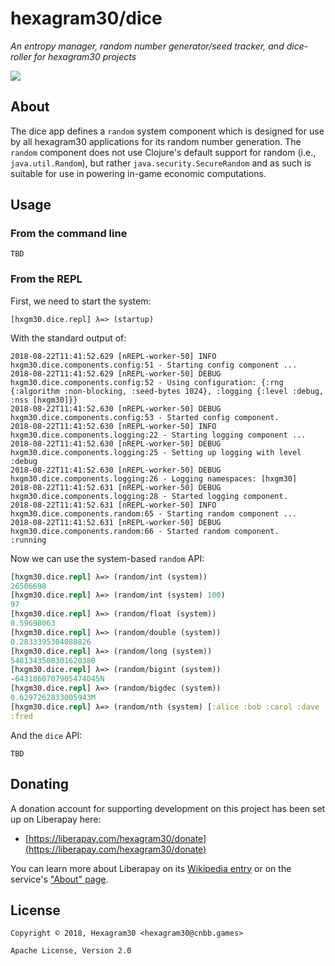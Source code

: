 # hexagram30/dice

*An entropy manager, random number generator/seed tracker, and dice-roller for hexagram30 projects*

[![][logo]][logo-large]


## About

The dice app defines a `random` system component which is designed for use by
all hexagram30 applications for its random number generation. The `random`
component does not use Clojure's default support for random (i.e.,
`java.util.Random`), but rather `java.security.SecureRandom` and as such is
suitable for use in powering in-game economic computations.


## Usage

### From the command line

```
TBD
```

### From the REPL

First, we need to start the system:
```
[hxgm30.dice.repl] λ=> (startup)
```

With the standard output of:
```
2018-08-22T11:41:52.629 [nREPL-worker-50] INFO hxgm30.dice.components.config:51 - Starting config component ...
2018-08-22T11:41:52.629 [nREPL-worker-50] DEBUG hxgm30.dice.components.config:52 - Using configuration: {:rng {:algorithm :non-blocking, :seed-bytes 1024}, :logging {:level :debug, :nss [hxgm30]}}
2018-08-22T11:41:52.630 [nREPL-worker-50] DEBUG hxgm30.dice.components.config:53 - Started config component.
2018-08-22T11:41:52.630 [nREPL-worker-50] INFO hxgm30.dice.components.logging:22 - Starting logging component ...
2018-08-22T11:41:52.630 [nREPL-worker-50] DEBUG hxgm30.dice.components.logging:25 - Setting up logging with level :debug
2018-08-22T11:41:52.630 [nREPL-worker-50] DEBUG hxgm30.dice.components.logging:26 - Logging namespaces: [hxgm30]
2018-08-22T11:41:52.631 [nREPL-worker-50] DEBUG hxgm30.dice.components.logging:28 - Started logging component.
2018-08-22T11:41:52.631 [nREPL-worker-50] INFO hxgm30.dice.components.random:65 - Starting random component ...
2018-08-22T11:41:52.631 [nREPL-worker-50] DEBUG hxgm30.dice.components.random:66 - Started random component.
:running
```

Now we can use the system-based `random` API:

```clj
[hxgm30.dice.repl] λ=> (random/int (system))
26506698
[hxgm30.dice.repl] λ=> (random/int (system) 100)
97
[hxgm30.dice.repl] λ=> (random/float (system))
0.59698063
[hxgm30.dice.repl] λ=> (random/double (system))
0.2833395304088826
[hxgm30.dice.repl] λ=> (random/long (system))
5481343508301620380
[hxgm30.dice.repl] λ=> (random/bigint (system))
-6431860707905474045N
[hxgm30.dice.repl] λ=> (random/bigdec (system))
0.6297262833005943M
[hxgm30.dice.repl] λ=> (random/nth (system) [:alice :bob :carol :dave :eve :fred])
:fred
```

And the `dice` API:

```
TBD
```


## Donating

A donation account for supporting development on this project has been set up
on Liberapay here:

* [https://liberapay.com/hexagram30/donate](https://liberapay.com/hexagram30/donate)

You can learn more about Liberapay on its [Wikipedia entry][libera-wiki] or on the
service's ["About" page][libera-about].

[libera-wiki]: https://en.wikipedia.org/wiki/Liberapay
[libera-about]: https://liberapay.com/about/


## License

```
Copyright © 2018, Hexagram30 <hexagram30@cnbb.games>

Apache License, Version 2.0
```

<!-- Named page links below: /-->

[logo]: https://raw.githubusercontent.com/hexagram30/resources/master/branding/logo/h30-logo-2-long-with-text-x695.png
[logo-large]: https://raw.githubusercontent.com/hexagram30/resources/master/branding/logo/h30-logo-2-long-with-text-x3440.png
[comp-event]: https://github.com/hexagram30/hexagramMUSH/blob/master/src/hexagram30/mush/components/event.clj
